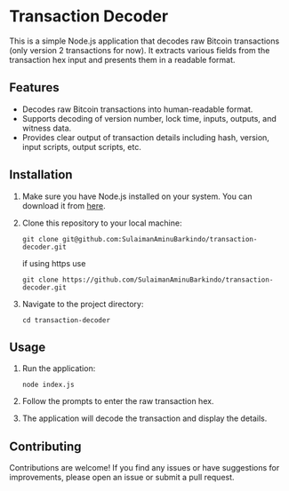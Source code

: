 # Transaction Decoder

This is a simple Node.js application that decodes raw Bitcoin transactions (only version 2 transactions for now). It extracts various fields from the transaction hex input and presents them in a readable format.

## Features

- Decodes raw Bitcoin transactions into human-readable format.
- Supports decoding of version number, lock time, inputs, outputs, and witness data.
- Provides clear output of transaction details including hash, version, input scripts, output scripts, etc.

## Installation

1. Make sure you have Node.js installed on your system. You can download it from [here](https://nodejs.org/).

2. Clone this repository to your local machine:

    ```
    git clone git@github.com:SulaimanAminuBarkindo/transaction-decoder.git
    ```

    if using https use
    ```
    git clone https://github.com/SulaimanAminuBarkindo/transaction-decoder.git
    ```

3. Navigate to the project directory:

    ```
    cd transaction-decoder
    ```

## Usage

1. Run the application:

    ```
    node index.js
    ```

2. Follow the prompts to enter the raw transaction hex.

3. The application will decode the transaction and display the details.

## Contributing

Contributions are welcome! If you find any issues or have suggestions for improvements, please open an issue or submit a pull request.
